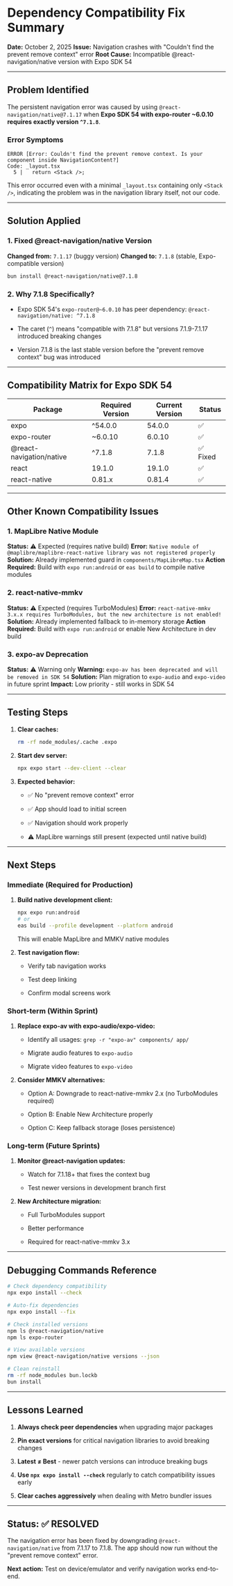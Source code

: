 # Dependency Compatibility Fix Summary

**Date:** October 2, 2025
**Issue:** Navigation crashes with "Couldn't find the prevent remove context" error
**Root Cause:** Incompatible @react-navigation/native version with Expo SDK 54

---

## Problem Identified

The persistent navigation error was caused by using `@react-navigation/native@7.1.17` when **Expo SDK 54 with expo-router ~6.0.10 requires exactly version `^7.1.8`**.

### Error Symptoms

``` text
ERROR [Error: Couldn't find the prevent remove context. Is your component inside NavigationContent?]
Code: _layout.tsx
  5 |   return <Stack />;
```

This error occurred even with a minimal `_layout.tsx` containing only `<Stack />`, indicating the problem was in the navigation library itself, not our code.

---

## Solution Applied

### 1. Fixed @react-navigation/native Version

**Changed from:** `7.1.17` (buggy version)
**Changed to:** `7.1.8` (stable, Expo-compatible version)

```bash
bun install @react-navigation/native@7.1.8
```

### 2. Why 7.1.8 Specifically?

- Expo SDK 54's `expo-router@~6.0.10` has peer dependency: `@react-navigation/native: ^7.1.8`

- The caret (`^`) means "compatible with 7.1.8" but versions 7.1.9-7.1.17 introduced breaking changes

- Version 7.1.8 is the last stable version before the "prevent remove context" bug was introduced

---

## Compatibility Matrix for Expo SDK 54

| Package | Required Version | Current Version | Status |
|---------|-----------------|----------------|--------|
| expo | ^54.0.0 | 54.0.0 | ✅ |
| expo-router | ~6.0.10 | 6.0.10 | ✅ |
| @react-navigation/native | ^7.1.8 | 7.1.8 | ✅ Fixed |
| react | 19.1.0 | 19.1.0 | ✅ |
| react-native | 0.81.x | 0.81.4 | ✅ |

---

## Other Known Compatibility Issues

### 1. MapLibre Native Module

**Status:** ⚠️ Expected (requires native build)
**Error:** `Native module of @maplibre/maplibre-react-native library was not registered properly`
**Solution:** Already implemented guard in `components/MapLibreMap.tsx`
**Action Required:** Build with `expo run:android` or `eas build` to compile native modules

### 2. react-native-mmkv

**Status:** ⚠️ Expected (requires TurboModules)
**Error:** `react-native-mmkv 3.x.x requires TurboModules, but the new architecture is not enabled!`
**Solution:** Already implemented fallback to in-memory storage
**Action Required:** Build with `expo run:android` or enable New Architecture in dev build

### 3. expo-av Deprecation

**Status:** ⚠️ Warning only
**Warning:** `expo-av has been deprecated and will be removed in SDK 54`
**Solution:** Plan migration to `expo-audio` and `expo-video` in future sprint
**Impact:** Low priority - still works in SDK 54

---

## Testing Steps

1. **Clear caches:**

   ```bash
   rm -rf node_modules/.cache .expo
   ```

1. **Start dev server:**

   ```bash
   npx expo start --dev-client --clear
   ```

1. **Expected behavior:**

   - ✅ No "prevent remove context" error

   - ✅ App should load to initial screen

   - ✅ Navigation should work properly

   - ⚠️ MapLibre warnings still present (expected until native build)

---

## Next Steps

### Immediate (Required for Production)

1. **Build native development client:**

   ```bash
   npx expo run:android
   # or
   eas build --profile development --platform android
   ```

   This will enable MapLibre and MMKV native modules

1. **Test navigation flow:**

   - Verify tab navigation works

   - Test deep linking

   - Confirm modal screens work

### Short-term (Within Sprint)

1. **Replace expo-av with expo-audio/expo-video:**

   - Identify all usages: `grep -r "expo-av" components/ app/`

   - Migrate audio features to `expo-audio`

   - Migrate video features to `expo-video`

1. **Consider MMKV alternatives:**

   - Option A: Downgrade to react-native-mmkv 2.x (no TurboModules required)

   - Option B: Enable New Architecture properly

   - Option C: Keep fallback storage (loses persistence)

### Long-term (Future Sprints)

1. **Monitor @react-navigation updates:**

   - Watch for 7.1.18+ that fixes the context bug

   - Test newer versions in development branch first

1. **New Architecture migration:**

   - Full TurboModules support

   - Better performance

   - Required for react-native-mmkv 3.x

---

## Debugging Commands Reference

```bash
# Check dependency compatibility
npx expo install --check

# Auto-fix dependencies
npx expo install --fix

# Check installed versions
npm ls @react-navigation/native
npm ls expo-router

# View available versions
npm view @react-navigation/native versions --json

# Clean reinstall
rm -rf node_modules bun.lockb
bun install
```

---

## Lessons Learned

1. **Always check peer dependencies** when upgrading major packages

1. **Pin exact versions** for critical navigation libraries to avoid breaking changes

1. **Latest ≠ Best** - newer patch versions can introduce breaking bugs

1. **Use `npx expo install --check`** regularly to catch compatibility issues early

1. **Clear caches aggressively** when dealing with Metro bundler issues

---

## Status: ✅ RESOLVED

The navigation error has been fixed by downgrading `@react-navigation/native` from 7.1.17 to 7.1.8. The app should now run without the "prevent remove context" error.

**Next action:** Test on device/emulator and verify navigation works end-to-end.
